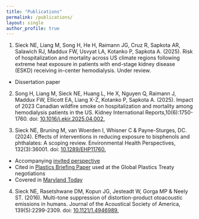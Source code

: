 ```yaml
---
title: "Publications"
permalink: /publications/
layout: single
author_profile: true
---
```

1.	Sieck NE, Liang M, Song H, He H, Raimann JG, Cruz R, Sapkota AR, Salawich RJ, Maddux FW, Usvyat LA, Kotanko P, Sapkota A. (2025). Risk of hospitalization and mortality across US climate regions following extreme heat exposure in patients with end-stage kidney disease (ESKD) receiving in-center hemodialysis. Under review.
   - Dissertation paper

2.	Song H, Liang M, Sieck NE, Huang L, He X, Nguyen Q, Raimann J, Maddux FW, Ellicott EA, Liang X-Z, Kotanko P, Sapkota A. (2025). Impact of 2023 Canadian wildfire smoke on hospitalization and mortality among hemodialysis patients in the US. Kidney International Reports,10(6):1750-1760. doi: [10.1016/j.ekir.2025.04.002.](https://www.sciencedirect.com/science/article/pii/S2468024925002037) 

3.	Sieck NE, Bruning M, van Woerden I, Whisner C & Payne-Sturges, DC. (2024). Effects of interventions in reducing exposure to bisphenols and phthalates: A scoping review. Environmental Health Perspectives, 132(3):36001. doi: [10.1289/EHP11760.](https://ehp.niehs.nih.gov/doi/10.1289/EHP11760)
   - Accompanying [invited perspective](https://ehp.niehs.nih.gov/doi/10.1289/EHP14346?url_ver=Z39.88-2003&rfr_id=ori:rid:crossref.org&rfr_dat=cr_pub%20%200pubmed)
   - Cited in [Plastics Briefing Paper](https://projecttendr.org/wp-content/uploads/2024/04/Project-TENDR_Plastics-Briefing-Paper_April-2024.pdf) used at the Global Plastics Treaty negotiations 
   - Covered in [Maryland Today](https://today.umd.edu/study-effective-policies-needed-to-curb-hormone-disrupting-chemicals)

4.	Sieck NE, Rasetshwane DM, Kopun JG, Jesteadt W, Gorga MP & Neely ST. (2016). Multi-tone suppression of distortion-product otoacoustic emissions in humans. Journal of the Acoustical Society of America, 139(5):2299-2309. doi: [10.1121/1.4946989.](https://pmc.ncbi.nlm.nih.gov/articles/PMC4859829/)
